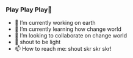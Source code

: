 ### Play Play Play👋
- 🔭 I’m currently working on earth
- 🌱 I’m currently learning how  change world
- 👯 I’m looking to collaborate on change world
- 💬 shout to be light
- 📫 How to reach me: shout skr skr skr!
<!--
**Ignorant-lxf/Ignorant-lxf** is a ✨ _special_ ✨ repository because its `README.md` (this file) appears on your GitHub profile.

Here are some ideas to get you started:

- 🔭 I’m currently working on ...
- 🌱 I’m currently learning ...
- 👯 I’m looking to collaborate on ...
- 🤔 I’m looking for help with ...
- 💬 Ask me about ...
- 📫 How to reach me: ...
- 😄 Pronouns: ...
- ⚡ Fun fact: ...
-->
